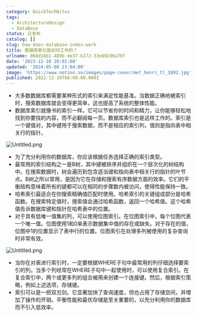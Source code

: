 ```yaml
---
category: QuickTechBites
tags:
  - ArchitectureDesign
  - DataBase
status: 已发布
catalog: []
slug: how-does-database-index-work
title: 数据库索引是如何工作的？
urlname: 068d18b1-489b-4e37-b172-33e892d6a70f
date: '2023-12-10 20:02:00'
updated: '2024-05-08 23:04:00'
image: 'https://www.notion.so/images/page-cover/met_henri_tl_1892.jpg'
published: 2022-12-10T08:00:00.000Z
---
```

- 大多数数据库都需要某种形式的索引来满足性能基准。当数据正确地被索引时，搜索数据库就会变得更简单，这也提高了系统的整体性能。
- 数据库索引就像书的索引一样。它可以节省你的时间和精力，让你能够轻松地找到你要找的内容，而不必翻阅每一页。数据库索引也是这样工作的。索引是一个键值对，其中键用于搜索数据，而不是相应的索引列，值则是指向表中相关行的指针。

![Untitled.png](https://prod-files-secure.s3.us-west-2.amazonaws.com/5d24fe63-e567-4804-86f9-9fdc62e13082/3e87f042-644d-48ab-9a58-227f3d930d71/Untitled.png?X-Amz-Algorithm=AWS4-HMAC-SHA256&X-Amz-Content-Sha256=UNSIGNED-PAYLOAD&X-Amz-Credential=ASIAZI2LB466QUCLGYBG%2F20250205%2Fus-west-2%2Fs3%2Faws4_request&X-Amz-Date=20250205T213415Z&X-Amz-Expires=3600&X-Amz-Security-Token=IQoJb3JpZ2luX2VjEDIaCXVzLXdlc3QtMiJIMEYCIQCWK3SldkKPGI%2BqqgVTSbQ7fCRlhLLGZucVn6tc3O3ftAIhAL%2B%2Fq47I7GudwPDeGa3j96VjWCRdu5cURN6vv5TluTI%2BKv8DCEoQABoMNjM3NDIzMTgzODA1IgzG8dQ1MOBEAY68iU0q3APeiKvW%2FMy5biEvP4jLHmL0K8rpRuLRnoxmru8NquC6q8MOKjatGFrQSOGlrSJs2VLQ34vkkgC9LRGTbfr%2B%2FrGiaum0NWVAlIRpLEX%2BJNQ4McdHPkoY37%2B0YBcfRPCuDzLoT87lkIhkrm6gnygLDnlPokoQLknB1pb%2FDxw0YsjyjvxpK2u0FSDOYMr0YV%2F4HeK4i3ZMbU3j94VmIiuerlgfGUOfzu5iLn2jOEEIgOQ%2B2QT6%2BhO7%2BVlgoq8KRlS7uNhaLr%2BViLZCWkiLo9SC49%2FCb7vLHln2oFA%2F4BmvBlEvN%2F8mqlflDPblDZEZwv88XeD05zi%2BBOPwxQs4zVcrKyz808WITld%2FjLnk57652P1C%2FAlZW1ygyeZNOQIzBTfoJZf9UFyFwMp79x0YjjriezcyOptOnQQxopx6NZ3bOfUeFEVrKQNvMGWC7mpU%2Bg4kLzPvtRUlF%2Bj2t3Hzba%2F3hF0UL%2BfbVl%2BmvZ8Wa3KtzjEgESFQihthpUFiLuEfNnispBu9f12RfpxvxMavKS3k9hncGzKaniefksLYbmYSApIIPZBBo7lei1B%2F5fMBV4bS3Hkai4DLwlOCaunzuVDOxCjMApD%2BPwNWcxCKd%2BOv17JZELgZSimP8M%2Bp0TJFnjCJvI69BjqkAV1iGxJcU6llRrrgUUIEkQdEY6%2BfqAyDuglH49ivxHbNQwKUOEcG40U11IOnsfatfIZa7haFDN1LEVXje2D8d4j1DYLLdqDr7%2B5onr1etKTmj%2FbTNmXMxg1pec5Tv3G9pDS9I1JV75IG1G0%2BxMJi0U1XJOu4rSpMXmgZgTwPoA8usCLl%2FEw1F8xFQPc5Nf6hJZN1Vg9mufRdA9ZsUgVeGO1CMY6K&X-Amz-Signature=560d25ae352cc67b72f1d7efade9740d39616aa3882e47b80ceb426b8ca732c0&X-Amz-SignedHeaders=host&x-id=GetObject)

- 为了充分利用你的数据库，你应该根据任务选择正确的索引类型。
- 最常用的索引结构之一是B树，其中键被排序并组织在一个层次化的树结构中。在搜索数据时，树会遍历到包含适当键和指向表中相关行的指针的叶节点。B树之所以常用，是因为它在存储和搜索有序数据方面的效率。它们的平衡结构意味着所有的键都可以在相同的步骤数内被访问，使得性能保持一致。
- 哈希索引最适合在你搜索精确值匹配时使用。哈希索引的关键组成部分是哈希函数。在搜索特定值时，搜索值会通过哈希函数，返回一个哈希值。这个哈希值告诉数据库键和指针在哈希表中的位置。
- 对于具有低唯一值集的列，可以使用位图索引。在位图索引中，每个位图代表一个唯一值。位图使用1和0来表示数据集中值的存在或缺失。对于存在的值，位图中1的位置显示了表中行的位置。位图索引在处理多列被使用的复杂查询时非常有效。

![Untitled.png](https://prod-files-secure.s3.us-west-2.amazonaws.com/5d24fe63-e567-4804-86f9-9fdc62e13082/25e88b4a-737d-484e-85cc-b7fe2444aa3c/Untitled.png?X-Amz-Algorithm=AWS4-HMAC-SHA256&X-Amz-Content-Sha256=UNSIGNED-PAYLOAD&X-Amz-Credential=ASIAZI2LB466QUCLGYBG%2F20250205%2Fus-west-2%2Fs3%2Faws4_request&X-Amz-Date=20250205T213415Z&X-Amz-Expires=3600&X-Amz-Security-Token=IQoJb3JpZ2luX2VjEDIaCXVzLXdlc3QtMiJIMEYCIQCWK3SldkKPGI%2BqqgVTSbQ7fCRlhLLGZucVn6tc3O3ftAIhAL%2B%2Fq47I7GudwPDeGa3j96VjWCRdu5cURN6vv5TluTI%2BKv8DCEoQABoMNjM3NDIzMTgzODA1IgzG8dQ1MOBEAY68iU0q3APeiKvW%2FMy5biEvP4jLHmL0K8rpRuLRnoxmru8NquC6q8MOKjatGFrQSOGlrSJs2VLQ34vkkgC9LRGTbfr%2B%2FrGiaum0NWVAlIRpLEX%2BJNQ4McdHPkoY37%2B0YBcfRPCuDzLoT87lkIhkrm6gnygLDnlPokoQLknB1pb%2FDxw0YsjyjvxpK2u0FSDOYMr0YV%2F4HeK4i3ZMbU3j94VmIiuerlgfGUOfzu5iLn2jOEEIgOQ%2B2QT6%2BhO7%2BVlgoq8KRlS7uNhaLr%2BViLZCWkiLo9SC49%2FCb7vLHln2oFA%2F4BmvBlEvN%2F8mqlflDPblDZEZwv88XeD05zi%2BBOPwxQs4zVcrKyz808WITld%2FjLnk57652P1C%2FAlZW1ygyeZNOQIzBTfoJZf9UFyFwMp79x0YjjriezcyOptOnQQxopx6NZ3bOfUeFEVrKQNvMGWC7mpU%2Bg4kLzPvtRUlF%2Bj2t3Hzba%2F3hF0UL%2BfbVl%2BmvZ8Wa3KtzjEgESFQihthpUFiLuEfNnispBu9f12RfpxvxMavKS3k9hncGzKaniefksLYbmYSApIIPZBBo7lei1B%2F5fMBV4bS3Hkai4DLwlOCaunzuVDOxCjMApD%2BPwNWcxCKd%2BOv17JZELgZSimP8M%2Bp0TJFnjCJvI69BjqkAV1iGxJcU6llRrrgUUIEkQdEY6%2BfqAyDuglH49ivxHbNQwKUOEcG40U11IOnsfatfIZa7haFDN1LEVXje2D8d4j1DYLLdqDr7%2B5onr1etKTmj%2FbTNmXMxg1pec5Tv3G9pDS9I1JV75IG1G0%2BxMJi0U1XJOu4rSpMXmgZgTwPoA8usCLl%2FEw1F8xFQPc5Nf6hJZN1Vg9mufRdA9ZsUgVeGO1CMY6K&X-Amz-Signature=5cc6e1d47c20f80631c6b3fd210eb41db4cf5ae498223dabf569ea4c2d0a4a60&X-Amz-SignedHeaders=host&x-id=GetObject)

- 当你在对表进行索引时，一定要根据WHERE子句中最常用的列仔细选择要索引的列。当多个列经常在WHERE子句中一起使用时，可以使用复合索引。在复合索引中，两个或更多列的组合被用来创建一个连接键。然后，根据索引策略，例如上述选项，存储键。
- 索引可以是一把双刃剑。它显著加快了查询速度，但也占用了存储空间，并增加了操作的开销。平衡性能和最优存储是至关重要的，以充分利用你的数据库而不引入低效率。
